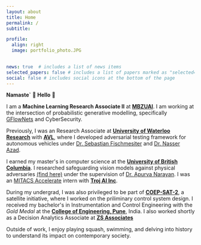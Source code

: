 ```yaml
---
layout: about
title: Home
permalink: /
subtitle:

profile:
  align: right
  image: portfolio_photo.JPG
    

news: true  # includes a list of news items
selected_papers: false # includes a list of papers marked as "selected={true}"
social: false # includes social icons at the bottom of the page
---
```


**Namaste`** 🙏 **Hello** 👋

I am a **Machine Learning Research Associate II** at **[MBZUAI](https://mbzuai.ac.ae/)**. I am working at the intersection of probabilistic generative modelling, specifically [GFlowNets](https://yoshuabengio.org/2022/03/05/generative-flow-networks/) and CyberSecurity. 

Previously, I was an Research Associate at **[University of Waterloo Research](https://uwaterloo.ca/autonomous-vehicle-research-intelligence-lab/)** with **[AVL](https://www.avl.com/en)**, where I developed adversarial testing framework for autonomous vehicles under [Dr. Sebastian Fischmesiter](https://www.linkedin.com/in/sfischmeister?originalSubdomain=ca) and [Dr. Nasser Azad](https://uwaterloo.ca/systems-design-engineering/profile/nlashgar). 

I earned my master's in computer science at the **[University of British Columbia](https://www.ubc.ca/)**. I researched safeguarding vision models against physical adversaries [(find here)](https://open.library.ubc.ca/soa/cIRcle/collections/ubctheses/24/items/1.0435778?o=0) under the supervision of [Dr. Apurva Narayan](https://a-narayan.github.io/).  I was an [MITACS Accelerate](https://www.mitacs.ca/en/programs/accelerate) intern with **[Troj AI Inc](https://troj.ai/)**. 

During my undergrad, I was also privileged to be part of **[COEP-SAT-2](https://en.wikipedia.org/wiki/Swayam)**, a satellite initiative, where I worked on the priliminary control system design. I received my bachelor's in Instrumentation and Control Engineering with the *Gold Medal* at the **[College of Engineering, Pune](https://www.coep.org.in/)**, India. I also worked shortly as a Decision Analytics Associate at **[ZS Associates](https://www.zs.com/)**

Outside of work, I enjoy playing squash, swimming, and delving into history to understand its impact on contemporary society.
